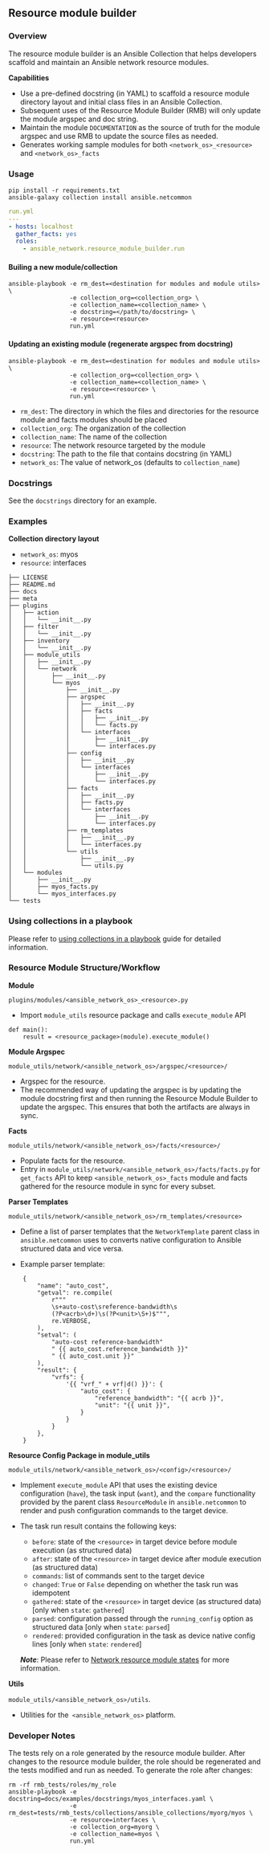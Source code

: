 ## Resource module builder

### Overview

The resource module builder is an Ansible Collection that helps developers scaffold and maintain an Ansible network resource modules.

**Capabilities**
- Use a pre-defined docstring (in YAML) to scaffold a resource module directory layout and initial class files in an Ansible Collection.
- Subsequent uses of the Resource Module Builder (RMB) will only update the module argspec and doc string.
- Maintain the module `DOCUMENTATION` as the source of truth for the module argspec and use RMB to update the source files as needed.
- Generates working sample modules for both `<network_os>_<resource>` and `<network_os>_facts`


### Usage

```
pip install -r requirements.txt
ansible-galaxy collection install ansible.netcommon
```
```yaml
run.yml
---
- hosts: localhost
  gather_facts: yes
  roles:
    - ansible_network.resource_module_builder.run
```


#### Builing a new module/collection
```
ansible-playbook -e rm_dest=<destination for modules and module utils> \
                 -e collection_org=<collection_org> \
                 -e collection_name=<collection_name> \
                 -e docstring=</path/to/docstring> \
                 -e resource=<resource>
                 run.yml
```

#### Updating an existing module (regenerate argspec from docstring)
```
ansible-playbook -e rm_dest=<destination for modules and module utils> \
                 -e collection_org=<collection_org> \
                 -e collection_name=<collection_name> \
                 -e resource=<resource> \
                 run.yml
```

- `rm_dest`: The directory in which the files and directories for the resource module and facts modules should be placed
- `collection_org`: The organization of the collection
- `collection_name`: The name of the collection
- `resource`: The network resource targeted by the module
- `docstring`: The path to the file that contains docstring (in YAML)
- `network_os`: The value of network_os (defaults to `collection_name`)

### Docstrings

See the `docstrings` directory for an example.

### Examples

**Collection directory layout**

- `network_os`: myos
- `resource`: interfaces

```
├── LICENSE
├── README.md
├── docs
├── meta
├── plugins
│   ├── action
│   │   └── __init__.py
│   ├── filter
│   │   └── __init__.py
│   ├── inventory
│   │   └── __init__.py
│   ├── module_utils
│   │   ├── __init__.py
│   │   └── network
│   │       ├── __init__.py
│   │       └── myos
│   │           ├── __init__.py
│   │           ├── argspec
│   │           │   ├── __init__.py
│   │           │   ├── facts
│   │           │   │   ├── __init__.py
│   │           │   │   └── facts.py
│   │           │   └── interfaces
│   │           │       ├── __init__.py
│   │           │       └── interfaces.py
│   │           ├── config
│   │           │   ├── __init__.py
│   │           │   └── interfaces
│   │           │       ├── __init__.py
│   │           │       └── interfaces.py
│   │           ├── facts
│   │           │   ├── __init__.py
│   │           │   ├── facts.py
│   │           │   └── interfaces
│   │           │       ├── __init__.py
│   │           │       └── interfaces.py
│   │           ├── rm_templates
│   │           │   ├── __init__.py
│   │           │   └── interfaces.py
│   │           └── utils
│   │               ├── __init__.py
│   │               └── utils.py
│   └── modules
│       ├── __init__.py
│       ├── myos_facts.py
│       └── myos_interfaces.py
└── tests
```

### Using collections in a playbook

Please refer to [using collections in a playbook](https://docs.ansible.com/ansible/latest/user_guide/collections_using.html#using-collections-in-a-playbook) guide for detailed information.

### Resource Module Structure/Workflow

**Module**

`plugins/modules/<ansible_network_os>_<resource>.py`

- Import `module_utils` resource package and calls `execute_module` API
```
def main():
    result = <resource_package>(module).execute_module()
```

**Module Argspec**

`module_utils/network/<ansible_network_os>/argspec/<resource>/`

- Argspec for the resource. 
- The recommended way of updating the argspec is by updating the module docstring 
  first and then running the Resource Module Builder to update the argspec. This ensures
  that both the artifacts are always in sync.

**Facts**

`module_utils/network/<ansible_network_os>/facts/<resource>/`

- Populate facts for the resource.
- Entry in `module_utils/network/<ansible_network_os>/facts/facts.py` for `get_facts` API to keep
  `<ansible_network_os>_facts` module and facts gathered for the resource module in sync
  for every subset.

**Parser Templates**

`module_utils/network/<ansible_network_os>/rm_templates/<resource>`

- Define a list of parser templates that the `NetworkTemplate` parent class in `ansible.netcommon` 
  uses to converts native configuration to Ansible structured data and vice versa.

- Example parser template:
```
    {  
        "name": "auto_cost",
        "getval": re.compile(
            r"""
            \s+auto-cost\sreference-bandwidth\s
            (?P<acrb>\d+)\s(?P<unit>\S+)$""",
            re.VERBOSE,
        ),
        "setval": (
            "auto-cost reference-bandwidth"
            " {{ auto_cost.reference_bandwidth }}"
            " {{ auto_cost.unit }}"
        ),
        "result": {
            "vrfs": {
                '{{ "vrf_" + vrf|d() }}': {
                    "auto_cost": {
                        "reference_bandwidth": "{{ acrb }}",
                        "unit": "{{ unit }}",
                    }
                }
            }
        },
    }
```

**Resource Config Package in module_utils**

`module_utils/network/<ansible_network_os>/<config>/<resource>/`

- Implement `execute_module` API that uses the existing device configuration (`have`), 
  the task input (`want`), and the `compare` functionality provided by the 
  parent class `ResourceModule` in `ansible.netcommon` to render and push 
  configuration commands to the target device.

- The task run result contains the following keys:
     - `before`: state of the `<resource>` in target device before module execution (as structured data)
     - `after`: state of the `<resource>` in target device after module execution (as structured data)
     - `commands`: list of commands sent to the target device
     - `changed`: `True` or `False` depending on whether the task run was idempotent
     - `gathered`: state of the `<resource>` in target device (as structured data) [only when `state`: `gathered`]
     - `parsed`: configuration passed through the `running_config` option as structured data [only when `state`: `parsed`]
     - `rendered`: provided configuration in the task as device native config lines [only when `state`: `rendered`]

    ***Note***: Please refer to [Network resource module states](https://docs.ansible.com/ansible/latest/network/user_guide/network_resource_modules.html#network-resource-module-states) for more information.

**Utils**

`module_utils/<ansible_network_os>/utils`.

- Utilities for the` <ansible_network_os>` platform.

### Developer Notes

The tests rely on a role generated by the resource module builder. 
After changes to the resource module builder, the role should be regenerated and the tests modified and run as needed. 
To generate the role after changes:

```
rm -rf rmb_tests/roles/my_role
ansible-playbook -e docstring=docs/examples/docstrings/myos_interfaces.yaml \
                 -e rm_dest=tests/rmb_tests/collections/ansible_collections/myorg/myos \
                 -e resource=interfaces \
                 -e collection_org=myorg \
                 -e collection_name=myos \
                 run.yml
```